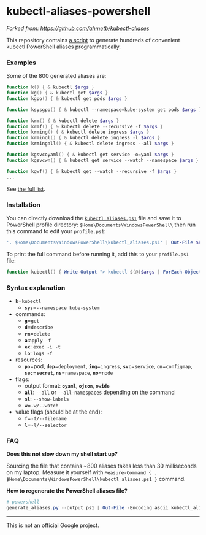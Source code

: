 
# kubectl-aliases-powershell

*Forked from: https://github.com/ahmetb/kubectl-aliases*

This repository contains [a script](generate_aliases.py) to generate hundreds of convenient kubectl PowerShell aliases programmatically.

### Examples

Some of the 800 generated aliases are:

```powershell
function k() { & kubectl $args }
function kg() { & kubectl get $args }
function kgpo() { & kubectl get pods $args }

function ksysgpo() { & kubectl --namespace=kube-system get pods $args }

function krm() { & kubectl delete $args }
function krmf() { & kubectl delete --recursive -f $args }
function krming() { & kubectl delete ingress $args }
function krmingl() { & kubectl delete ingress -l $args }
function krmingall() { & kubectl delete ingress --all $args }

function kgsvcoyaml() { & kubectl get service -o=yaml $args }
function kgsvcwn() { & kubectl get service --watch --namespace $args }

function kgwf() { & kubectl get --watch --recursive -f $args }
...
```

See [the full list](kubectl_aliases.ps1).

### Installation
You can directly download the [`kubectl_aliases.ps1`](kubectl_aliases.ps1) file and save it to PowerShell profile directory: `$Home\Documents\WindowsPowerShell\` then run this command to edit your `profile.ps1`:

```powershell
'. $Home\Documents\WindowsPowerShell\kubectl_aliases.ps1' | Out-File $PROFILE.CurrentUserAllHosts -Encoding ascii -Append
```

To print the full command before running it, add this to your `profile.ps1` file:

```powershell
function kubectl() { Write-Output "> kubectl $(@($args | ForEach-Object {$_}) -join ' ')"; & kubectl.exe $args; }
```

### Syntax explanation

* **`k`**=`kubectl`
  * **`sys`**=`--namespace kube-system`
* commands:
  * **`g`**=`get`
  * **`d`**=`describe`
  * **`rm`**=`delete`
  * **`a`**:`apply -f`
  * **`ex`**: `exec -i -t`
  * **`lo`**: `logs -f`
* resources:
  * **`po`**=pod, **`dep`**=`deployment`, **`ing`**=`ingress`,
    **`svc`**=`service`, **`cm`**=`configmap`, **`sec`=`secret`**,
    **`ns`**=`namespace`, **`no`**=`node`
* flags:
  * output format: **`oyaml`**, **`ojson`**, **`owide`**
  * **`all`**: `--all` or `--all-namespaces` depending on the command
  * **`sl`**: `--show-labels`
  * **`w`**=`-w/--watch`
* value flags (should be at the end):
  * **`f`**=`-f/--filename`
  * **`l`**=`-l/--selector`

### FAQ

**Does this not slow down my shell start up?**

Sourcing the file that contains
~800 aliases takes less than 30 milliseconds on my laptop. Measure it yourself with `Measure-Command { . $Home\Documents\WindowsPowerShell\kubectl_aliases.ps1 }`
command.

**How to regenerate the PowerShell aliases file?**
```powershell
# powershell
generate_aliases.py --output ps1 | Out-File -Encoding ascii kubectl_aliases.ps1
```

-----

This is not an official Google project.
